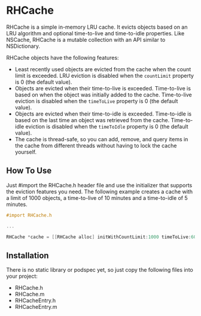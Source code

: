 RHCache
=======

RHCache is a simple in-memory LRU cache. It evicts objects based on an LRU algorithm and optional time-to-live and time-to-idle properties. Like NSCache, RHCache is a mutable collection with an API similar to NSDictionary.

RHCache objects have the following features:

- Least recently used objects are evicted from the cache when the count limit is exceeded. LRU eviction is disabled when the `countLimit` property is 0 (the default value).
- Objects are evicted when their time-to-live is exceeded. Time-to-live is based on when the object was initially added to the cache. Time-to-live eviction is disabled when the `timeToLive` property is 0 (the default value).
- Objects are evicted when their time-to-idle is exceeded. Time-to-idle is based on the last time an object was retrieved from the cache. Time-to-idle eviction is disabled when the `timeToIdle` property is 0 (the default value).
- The cache is thread-safe, so you can add, remove, and query items in the cache from different threads without having to lock the cache yourself.

How To Use
----------

Just #import the RHCache.h header file and use the initializer that supports the eviction features you need. The following example creates a cache with a limit of 1000 objects, a time-to-live of 10 minutes and a time-to-idle of 5 minutes.

```objective-c
#import RHCache.h

...

RHCache *cache = [[RHCache alloc] initWithCountLimit:1000 timeToLive:600 timeToIdle:300];

```


Installation
----------
There is no static library or podspec yet, so just copy the following files into your project:

- RHCache.h
- RHCache.m
- RHCacheEntry.h
- RHCacheEntry.m